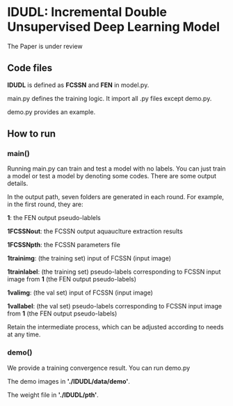 # IDUDL: Incremental Double Unsupervised Deep Learning Model

The Paper is under review


## Code files

**IDUDL** is defined as **FCSSN** and **FEN** in model.py.

main.py defines the training logic. It import all .py files except demo.py.

demo.py provides an example.

## How to run

###  main()
Running main.py can train and test a model with no labels. You can just train a model or test a model by denoting some codes. There are some output details.

In the output path, seven folders are generated in each round. For example, in the first round, they are:

**1**: the FEN output pseudo-lablels

**1FCSSNout**: the FCSSN output aquauclture extraction results

**1FCSSNpth**: the FCSSN parameters  file

**1trainimg**: (the training set) input of FCSSN (input image)

**1trainlabel**: (the training set) pseudo-labels corresponding to FCSSN input image from **1** (the FEN output pseudo-labels)

**1valimg**: (the val set)  input of FCSSN (input image)

**1vallabel**: (the val set) pseudo-labels corresponding to FCSSN input image from **1** (the FEN output pseudo-labels)

Retain the intermediate process, which can be adjusted according to needs at any time.



### demo()

We provide a training convergence result. You can run demo.py

The demo images in **'./IDUDL/data/demo'**.

The weight file in **'./IDUDL/pth'**.

